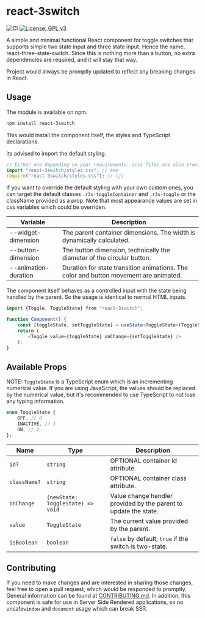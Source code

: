 # react-3switch
![CI](https://github.com/mLyvan/react-3switch/actions/workflows/ci.yaml/badge.svg)
[![License: GPL v3](https://img.shields.io/badge/License-GPLv3-blue.svg)](https://www.gnu.org/licenses/gpl-3.0)

A simple and minimal functional React component for toggle switches that supports simple two state input and three state input. Hence the name, react-three-state-switch. Since this is nothing more than a button, no extra dependencies are required, and it will stay that way.

Project would always be promptly updated to reflect any breaking changes in React.

## Usage
The module is available on npm.

```bash
npm install react-3switch
```

This would install the component itself, the styles and TypeScript declarations.

Its advised to import the default styling.

```javascript
// Either one depending on your requirements. scss files are also provided.
import "react-3switch/styles.css"; // esm
require("react-3switch/styles.css"); // cjs
```
If you want to override the default styling with your own custom ones, you can target the default classes `.r3s-toggleContainer` and `.r3s-toggle` or the className provided as a prop. Note that most appearance values are set in css variables which could be overriden.

| Variable             | Description                                                                           |
|----------------------|---------------------------------------------------------------------------------------|
| --widget-dimension   | The parent container dimensions. The width is dynamically calculated.                 |
| --button-dimension   | The button dimension, technically the diameter of the circular button.                |
| --animation-duration | Duration for state transition animations. The color and button movement are animated. |

The component itself behaves as a controlled input with the state being handled by the parent. So the usage is identical to normal HTML inputs.
```typescript
import {Toggle, ToggleState} from "react-3switch";

function Component() {
    const [toggleState, setToggleState] = useState<ToggleState>(ToggleState.INACTIVE);
    return (
        <Toggle value={toggleState} onChange={setToggleState} />
    );
}
```

## Available Props
NOTE: `ToggleState` is a TypeScript enum which is an incrementing numerical value. If you are using JavaScript, the values should be replaced by the numerical value, but it's recommended to use TypeScript to not lose any typing information.
```typescript
enum ToggleState {
    OFF, // 0
    INACTIVE, // 1
    ON, // 2
};
```
| Name         | Type                              | Description                                                      |
|--------------|-----------------------------------|------------------------------------------------------------------|
| `id?`        | `string`                          | OPTIONAL container id attribute.                                 |
| `className?` | `string`                          | OPTIONAL container class attribute.                              |
| `onChange`   | `(newState: ToggleState) => void` | Value change handler provided by the parent to update the state. |
| `value`      | `ToggleState`                     | The current value provided by the parent.                        |
| `isBoolean`  | `boolean`                         | `false` by default, `true` if the switch is two-state.           |

## Contributing
If you need to make changes and are interested in sharing those changes, feel free to open a pull request, which would be responded to promptly. General information can be found at [CONTRIBUTING.md](CONTRIBUTING.md). In addition, this component is safe for use in Server Side Rendered applications, so no unsafe`window` and `document` usage which can break SSR.
